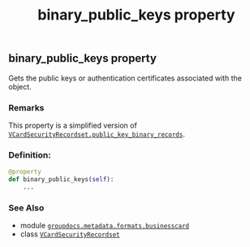 ﻿---
title: binary_public_keys property
second_title: GroupDocs.Metadata for Python via .NET API References
description: 
type: docs
url: /python-net/groupdocs.metadata.formats.businesscard/vcardsecurityrecordset/binary_public_keys/
is_root: false
weight: 110
---

## binary_public_keys property


Gets the public keys or authentication certificates associated with the object.

### Remarks 


This property is a simplified version of [`VCardSecurityRecordset.public_key_binary_records`](/metadata/python-net/groupdocs.metadata.formats.businesscard/vcardsecurityrecordset#public_key_binary_records).
### Definition:
```python
@property
def binary_public_keys(self):
    ...
```

### See Also
* module [`groupdocs.metadata.formats.businesscard`](../../)
* class [`VCardSecurityRecordset`](/metadata/python-net/groupdocs.metadata.formats.businesscard/vcardsecurityrecordset)
